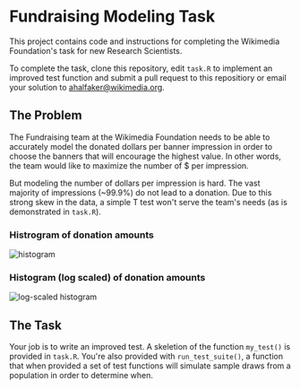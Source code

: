 # Fundraising Modeling Task


This project contains code and instructions for completing the Wikimedia Foundation's task for new Research Scientists.

To complete the task, clone this repository, edit ``task.R`` to implement an improved test function and submit a pull request to this repositiory or email your solution to ahalfaker@wikimedia.org.


## The Problem


The Fundraising team at the Wikimedia Foundation needs to be able to accurately model the donated dollars per banner impression in order to choose the banners that will encourage the highest value.  In other words, the team would like to maximize the number of $ per impression.

But modeling the number of dollars per impression is hard.  The vast majority of impressions (~99.9%) do not lead to a donation.  Due to this strong skew in the data, a simple T test won't serve the team's needs (as is demonstrated in ``task.R``).

### Histrogram of donation amounts

![histogram](https://upload.wikimedia.org/wikipedia/commons/thumb/9/9c/Fundraising.donations.histogram.svg/500px-Fundraising.donations.histogram.svg.png)


### Histogram (log scaled) of donation amounts

![log-scaled histogram](https://upload.wikimedia.org/wikipedia/commons/thumb/4/49/Fundraising.donations.histogram.log_scaled.svg/500px-Fundraising.donations.histogram.log_scaled.svg.png)



## The Task


Your job is to write an improved test.  A skeletion of the function ``my_test()`` is provided in ``task.R``.  You're also provided with ``run_test_suite()``, a function that when provided a set of test functions will simulate sample draws from a population in order to determine when.

